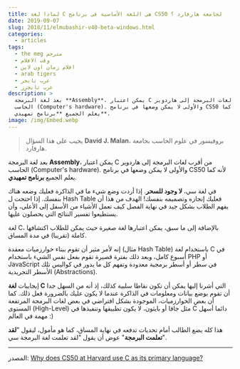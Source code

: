 ```yaml
---
title: لماذا لغة C هي اللغة الأساسية في برنامج CS50 لجامعة هارفارد ؟
date: 2019-09-07
slug: 2018/11/elmubashir-v40-beta-windows.html
categories:
  - articles
tags:
  - the meg مترجم
  - وقت الافلام
  - افلام زمان اون لاين
  - arab tigers
  - عرب تايجر
  - عرب تايجرز
description: >
  بعد لغة البرمجة **Assembly**، يمكن اعتبار C من أقرب لغات البرمجة إلى هاردوير
  الحاسب (Computer's hardware). والأولى لا يمكن وضعها في برنامج CS50 لأنه كما
  يعلم الجميع **برنامج تمهيدي**.
image: /img/Embed.webp
---
```


> يجيب على هذا السؤال **David J. Malan**، بروفيسور في علوم الحاسب بجامعة هارفارد.

بعد لغة البرمجة **Assembly**، يمكن اعتبار C من أقرب لغات البرمجة إلى هاردوير الحاسب (Computer's hardware). والأولى لا يمكن وضعها في برنامج CS50 لأنه كما يعلم الجميع **برنامج تمهيدي**.

في لغة سي، **لا وجود للسحر**. إذا أردت وضع شيء ما في الذاكرة فعليك وضعه هناك بنفسك. إذا احتجت ل Hash Table فعليك إنجازه وتصميمه بنفسك! الهدف من هذا أن يفهم الطلاب بشكل جيد في نهاية الفصل كيف تعمل الأشياء من الأسفل إلى الأعلى، وأن يستطيعوا تفسير النتائج التي يحصلون عليها.

لغة C، بالإضافة إلى ما سبق، يمكن اعتبارها لغة صغيرة حيث يمكن للطلاب اكتشافها كاملة (تقريبا) في مدة المساق.

إنه لأمر مثير أن تقوم ببناء خوارزميات معقدة (مثال Hash Table) باستخدام لغة C في أسبوع كامل، وبعد ذلك بفترة قصيرة تقوم بفعل نفس الشيء باستخدام PHP أو JavaScript في سطر أو أسطر برمجية معدودة وتفهم كل ما يدور في كواليس تلك الأسطر التجريدية (Abstractions).

إيجابيات **لغة C** التي أشرنا إليها يمكن أن تكون نقاطا سلبية كذلك، إذ أنه من السهل جدا أن تقوم بوضع بيانات ومعلومات في الذاكرة عندما لا يكون عليك بالضرورة فعل ذلك. كما أن بعض الخوارزميات، الموجودة بشكل افتراضي في بعض لغات البرمجة المرتفعة المستوى (High-Level) مثل جافا أو بايثون، لا يكون تطبيقها وتنفيذها في C دائما أسهل مهمة في العالم :)

هذا كله يضع الطالب أمام تحديات تدفعه في نهاية المساق، كما هو مأمول، ليقول "**لقد تعلمت البرمجة**" عوض أن يقول "لقد تعلمت لغة البرمجة سي".

---

المصدر: [Why does CS50 at Harvard use C as its primary language?](https://www.quora.com/Why-does-CS50-at-Harvard-use-C-as-its-primary-language)
